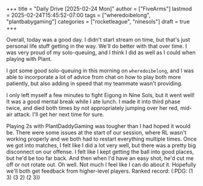 +++
title = "Daily Drive [2025-02-24 Mon]"
author = ["FiveArms"]
lastmod = 2025-02-24T15:45:52-07:00
tags = ["wheredoibelong", "plantbabygaming"]
categories = ["rocketleague", "ninesols"]
draft = true
+++

Overall, today was a good day. I didn't start stream on time, but that's just personal life stuff getting in the way. We'll do better with that over time. I was very proud of my solo-queuing, and I think I did as well as I could when playing with Plant.

<!--more-->

I got some good solo-queuing in this morning on `wheredoibelong`, and I was able to incorporate a lot of advice from chat on how to play both more patiently, but also adding in speed that my teammate wasn't providing.

I only left myself a few minutes to fight Eigong in Nine Sols, but it went well! It was a good mental break while I ate lunch. I made it into third phase twice, and died both times by not appropriately jumping over her red, mid-air attack. I'll get her next time for sure.

Playing 2s with PlantDaddyGaming was tougher than I had hoped it would be. There were some issues at the start of our session, where RL wasn't working properly and we both had to restart everything multiple times. Once we got into matches, I felt like I did a lot very well, but there was a pretty big disconnect on our offense. I felt like I kept getting the ball into good places, but he'd be too far back. And then when I'd have an easy shot, he'd cut me off or not rotate out. Oh well. Not much I feel like I can do about it. Hopefully we'll both get feedback from higher-level players. Ranked record: (:PDG: (1 3) (3 2) (2 3))
